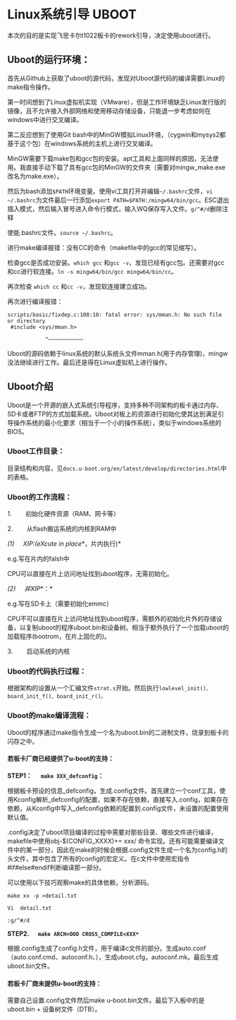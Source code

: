 # Linux系统引导 UBOOT

本次的目的是实现飞思卡尔t1022板卡的rework引导，决定使用uboot进行。

## **Uboot的运行环境：**

首先从Github上获取了uboot的源代码，发现对Uboot源代码的编译需要Linux的make指令操作。

第一时间想到了Linux虚拟机实现（VMware），但是工作环境缺乏Linux发行版的镜像，且不允许接入外部网络和使用移动存储设备，只能退一步考虑如何在windows中进行交叉编译。

第二反应想到了使用Git bash中的MinGW模拟Linux环境，（cygwin和mysys2都基于这个包）在windows系统的主机上进行交叉编译。

MinGW需要下载make包和gcc包的安装。apt工具和上面同样的原因，无法使用。我直接手动下载了具有gcc包的MinGW的文件夹（需要对mingw_make.exe改名为make.exe）。

然后为bash添加`$PATH`环境变量。使用vi工具打开并编辑`~/.bashrc`文件，`vi ~/.bashrc`为文件最后一行添加`export PATH=$PATH:/mingw64/bin/gcc`。ESC退出插入模式，然后输入冒号进入命令行模式，输入WQ保存写入文件。`g/^#/d`删除注释

使能.bashrc文件。`source ~/.bashrc`。

进行make编译报错：没有CC的命令（makefile中的gcc的常见缩写）。

检查gcc是否成功安装。`which gcc` 和`gcc -v`，发现已经有gcc包。还需要对gcc和cc进行软连接。`ln -s mingw64/bin/gcc mingw64/bin/cc`。

再次检查 `which cc` 和`cc -v`，发现软连接建立成功。 

再次进行编译报错：

```
scripts/basic/fixdep.c:108:10: fatal error: sys/mman.h: No such file or directory
 #include <sys/mman.h>

            ^~~~~~~~~~~~
```

Uboot的源码依赖于linux系统的默认系统头文件mman.h(用于内存管理)，mingw没法继续进行工作。最后还是得在Linux虚拟机上进行操作。

## Uboot介绍

Uboot是一个开源的嵌入式系统引导程序，支持多种不同架构的板卡通过内存、SD卡或者FTP的方式加载系统。Uboot对板上的资源进行初始化使其达到满足引导操作系统的最小化要求（相当于一个小的操作系统），类似于windows系统的BIOS。

### **Uboot工作目录：**

目录结构和内容，见`docs.u-boot.org/en/latest/develop/directories.html`中的表格。

### **Uboot的工作流程：**

1.        初始化硬件资源（RAM、网卡等）

2.        从flash搬运系统的内核到RAM中

*(1)*     *XIP:(eXcute in place**，片内执行)*

e.g.写在片内的falsh中

CPU可以直接在片上访问地址找到uboot程序，无需初始化。

*(2)*     *非XIP**：*

e.g.写在SD卡上（需要初始化emmc）

CPU不可以直接在片上访问地址找到uboot程序，需额外的初始化片外的存储设备，以复制uboot的程序uboot.bin和设备树。相当于额外执行了一个加载uboot的加载程序(bootrom，在片上固化的)。

3.        启动系统的内核

### **Uboot的代码执行过程：**

根据架构的设置从一个汇编文件`strat.s`开始。然后执行`lowlevel_init()、board_init_f()、board_init_r()。`

### **Uboot的make编译流程：**

Uboot的程序通过make指令生成一个名为uboot.bin的二进制文件，烧录到板卡的闪存之中。                     

#### **若板卡厂商已经提供了u-boot的支持：**

**STEP1：      `make XXX_defconfig`：**

根据板卡预设的信息_defconfig，生成.config文件。首先建立一个conf工具，使用Kconfig解析_defconfig的配置，如果不存在依赖，直接写入.config，如果存在依赖，从Kconfig中写入_defconfig依赖的配置到.config文件，未设置的配置使用默认值。

.config决定了uboot项目编译的过程中需要对那些目录、哪些文件进行编译，makefile中使用obj-$(CONFIG_XXXX)+= xxx/ 命令实现。还有可能需要编译文件中的某一部分，因此在make的时候会根据.config文件生成一个名为config.h的头文件，其中包含了所有的config的宏定义。在c文件中使用宏指令#if#else#endif判断编译那一部分。

可以使用以下技巧观察make的具体依赖，分析源码。

```
make xx -p >detail.txt             

Vi  detail.txt          

:g/^#/d
```

**STEP2.      `make ARCH=OOO CROSS_COMPILE=XXX*`**

根据.config生成了config.h文件，用于编译c文件的部分。生成auto.conf（auto.conf.cmd、autoconf.h、），生成uboot.cfg，autoconf.mk。最后生成uboot.bin文件。

#### **若板卡厂商未提供u-boot的支持：**

需要自己设置.config文件然后make u-boot.bin文件。最后下入板中的是uboot.bin + 设备树文件（DTB）。
